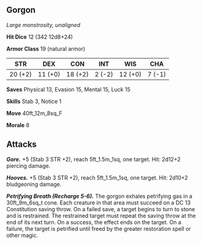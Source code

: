 ## Gorgon

*Large monstrosity, unaligned*

**Hit Dice** 12 (342 12d8+24)

**Armor Class** 19 (natural armor)

| STR     | DEX     | CON     | INT     | WIS     | CHA     |
|---------|---------|---------|---------|---------|---------|
| 20 (+2) | 11 (+0) | 18 (+2) |  2 (-2) | 12 (+0) |  7 (-1) |

**Saves** Physical 13, Evasion 15, Mental 15, Luck 15

**Skills** Stab 3, Notice 1

**Move** 40ft_12m_8sq_F

**Morale** 8

## Attacks

***Gore.*** +5 (Stab 3 STR +2), reach 5ft_1.5m_1sq, one target. Hit: 2d12+2 piercing damage.

***Hooves.*** +5 (Stab 3 STR +2), reach 5ft_1.5m_1sq, one target. Hit: 2d10+2 bludgeoning damage.

***Petrifying Breath (Recharge 5-6).*** The gorgon exhales petrifying gas in a 30ft_9m_6sq_t cone. Each creature in that area must succeed on a DC 13 Constitution saving throw. On a failed save, a target begins to turn to stone and is restrained. The restrained target must repeat the saving throw at the end of its next turn. On a success, the effect ends on the target. On a failure, the target is petrified until freed by the greater restoration spell or other magic.

